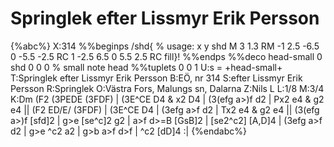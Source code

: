 # Springlek efter Lissmyr Erik Persson

{%abc%}
X:314
%%beginps
/shd{	% usage: x y shd
	M 3 1.3 RM
	-1 2.5 -6.5 0 -5.5 -2.5 RC
	1 -2.5 6.5 0 5.5 2.5 RC fill}!
%%endps
%%deco head-small 0 shd 0 0 0	% small note head
%%tuplets 0 0 1
U:s = +head-small+
T:Springlek efter Lissmyr Erik Persson
B:EÖ, nr 314
S:efter Lissmyr Erik Persson
R:Springlek
O:Västra Fors, Malungs sn, Dalarna
Z:Nils L
L:1/8
M:3/4
K:Dm
(F2 (3PEDE (3FDF) | (3E^CE D4 & x2 D4 | (3(efg a>)f d2 | Px2 e4 & g2 e4  ||
(F2 ED/E/ (3FDF) | (3E^CE D4 | (3efg a>f d2 | Tx2 e4 & g2 e4 ||
(3(efg a>)f [sfd]2 | g>e [se^c]2 g2 | a>f d>=B [GsB]2 | [se2^c2] [A,D]4 |
(3efg a>f d2 | g>e ^c2 a2 | g>b a>f d>f | ^c2 [dD]4 :|
{%endabc%}
